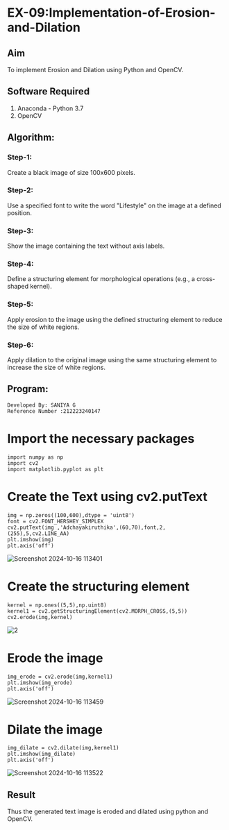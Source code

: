 # EX-09:Implementation-of-Erosion-and-Dilation
## Aim
To implement Erosion and Dilation using Python and OpenCV.
## Software Required
1. Anaconda - Python 3.7
2. OpenCV
## Algorithm:
### Step-1:

Create a black image of size 100x600 pixels.
### Step-2:

Use a specified font to write the word "Lifestyle" on the image at a defined position.
### Step-3:

Show the image containing the text without axis labels.
### Step-4:

Define a structuring element for morphological operations (e.g., a cross-shaped kernel).
### Step-5:

Apply erosion to the image using the defined structuring element to reduce the size of white regions.
### Step-6:

Apply dilation to the original image using the same structuring element to increase the size of white regions.

## Program:
```
Developed By: SANIYA G
Reference Number :212223240147
``` 
# Import the necessary packages
```
import numpy as np
import cv2
import matplotlib.pyplot as plt
```

# Create the Text using cv2.putText
```
img = np.zeros((100,600),dtype = 'uint8')
font = cv2.FONT_HERSHEY_SIMPLEX
cv2.putText(img ,'Adchayakiruthika',(60,70),font,2,(255),5,cv2.LINE_AA)
plt.imshow(img)
plt.axis('off')
```
![Screenshot 2024-10-16 113401](https://github.com/user-attachments/assets/4c4cfd7a-2560-4605-b22f-9c8bb44bffc5)

# Create the structuring element
```
kernel = np.ones((5,5),np.uint8)
kernel1 = cv2.getStructuringElement(cv2.MORPH_CROSS,(5,5))
cv2.erode(img,kernel)
```
![2](https://github.com/user-attachments/assets/eb6642b7-e970-444b-987a-fa2285c68985)

# Erode the image
```
img_erode = cv2.erode(img,kernel1)
plt.imshow(img_erode)
plt.axis('off')
```
![Screenshot 2024-10-16 113459](https://github.com/user-attachments/assets/572553aa-ae46-409b-b1ae-af5326e241f0)

# Dilate the image

```
img_dilate = cv2.dilate(img,kernel1)
plt.imshow(img_dilate)
plt.axis('off')
```
![Screenshot 2024-10-16 113522](https://github.com/user-attachments/assets/28f08cfa-be76-499f-ad0f-59c4481b7533)

## Result
Thus the generated text image is eroded and dilated using python and OpenCV.
